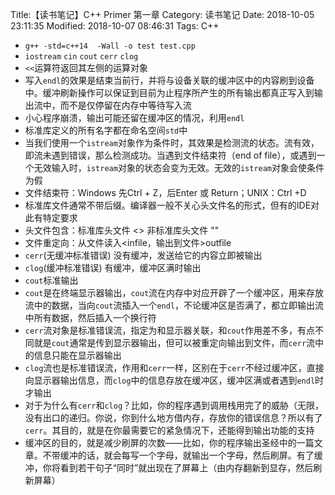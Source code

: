Title:【读书笔记】C++ Primer 第一章
Category: 读书笔记
Date: 2018-10-05 23:11:35
Modified: 2018-10-07 08:46:31
Tags: C++

- `g++ -std=c++14  -Wall -o test test.cpp`
- `iostream` `cin` `cout` `cerr` `clog`
- `<<`运算符返回其左侧的运算对象
- 写入`endl`的效果是结束当前行，并将与设备关联的缓冲区中的内容刷到设备中。缓冲刷新操作可以保证到目前为止程序所产生的所有输出都真正写入到输出流中，而不是仅停留在内存中等待写入流
- 小心程序崩溃，输出可能还留在缓冲区的情况，利用`endl`
- 标准库定义的所有名字都在命名空间`std`中
- 当我们使用一个`istream`对象作为条件时，其效果是检测流的状态。流有效，即流未遇到错误，那么检测成功。当遇到文件结束符（end of file），或遇到一个无效输入时，`istream`对象的状态会变为无效。无效的`istream`对象会使条件为假
- 文件结束符：Windows 先Ctrl + Z，后Enter 或 Return；UNIX：Ctrl +D
- 标准库文件通常不带后缀。编译器一般不关心头文件名的形式，但有的IDE对此有特定要求
- 头文件包含：标准库头文件 <>     非标准库头文件 ""
- 文件重定向：从文件读入\<infile，输出到文件\>outfile
- `cerr`(无缓冲标准错误) 没有缓冲，发送给它的内容立即被输出
- `clog`(缓冲标准错误)  有缓冲，缓冲区满时输出
- `cout`标准输出
- `cout`是在终端显示器输出，`cout`流在内存中对应开辟了一个缓冲区，用来存放流中的数据，当向`cout`流插入一个`endl`，不论缓冲区是否满了，都立即输出流中所有数据，然后插入一个换行符
- `cerr`流对象是标准错误流，指定为和显示器关联，和`cout`作用差不多，有点不同就是`cout`通常是传到显示器输出，但可以被重定向输出到文件，而`cerr`流中的信息只能在显示器输出
- `clog`流也是标准错误流，作用和`cerr`一样，区别在于`cerr`不经过缓冲区，直接向显示器输出信息，而`clog`中的信息存放在缓冲区，缓冲区满或者遇到`endl`时才输出
- 对于为什么有`cerr`和`clog`？比如，你的程序遇到调用栈用完了的威胁（无限，没有出口的递归。你说，你到什么地方借内存，存放你的错误信息？所以有了`cerr`。其目的，就是在你最需要它的紧急情况下，还能得到输出功能的支持
- 缓冲区的目的，就是减少刷屏的次数——比如，你的程序输出圣经中的一篇文章。不带缓冲的话，就会每写一个字母，就输出一个字母，然后刷屏。有了缓冲，你将看到若干句子“同时”就出现在了屏幕上（由内存翻新到显存，然后刷新屏幕）
